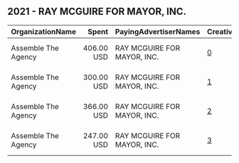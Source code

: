## 2021 - RAY MCGUIRE FOR MAYOR, INC. 
|OrganizationName|Spent|PayingAdvertiserNames|CreativeUrls|Impressions|Genders|AgeBrackets|CountryCodes|BillingAddresses|CandidateBallotInformation|
|:---|---:|:---|:---|---:|:---|:---|:---|:---|:---|
|Assemble The Agency|406.00 USD|RAY MCGUIRE FOR MAYOR, INC.|[0](https://www.snap.com/political-ads/asset/2c84c9241af97882c2841d2bf9ea5df250d203865c145df11bb4667555bcd1a8?mediaType=mp4)|41,256||18+|united states|"1001 Connecticut Ave NW Suite 350,Washington,20036,US"|Ray McGuire for Mayor|
|Assemble The Agency|300.00 USD|RAY MCGUIRE FOR MAYOR, INC.|[1](https://www.snap.com/political-ads/asset/b7858d6884fe22a23b68cbe41d6c893674b89d64189f25de480202a4535ba558?mediaType=mp4)|28,317||18+|united states|"1001 Connecticut Ave NW Suite 350,Washington,20036,US"|Ray McGuire for Mayor|
|Assemble The Agency|366.00 USD|RAY MCGUIRE FOR MAYOR, INC.|[2](https://www.snap.com/political-ads/asset/73781475fc91d556a79ab93e20d75608106523160044ec1b7325519c3a0fea8c?mediaType=jpg)|38,624||18+|united states|"1001 Connecticut Ave NW Suite 350,Washington,20036,US"|Ray McGuire for Mayor|
|Assemble The Agency|247.00 USD|RAY MCGUIRE FOR MAYOR, INC.|[3](https://www.snap.com/political-ads/asset/28758e79f53954f3a84c4a33a502fc70b8249b3e96933c841a0ea5e76c7ee7e0?mediaType=mp4)|23,547||18+|united states|"1001 Connecticut Ave NW Suite 350,Washington,20036,US"|Ray McGuire for Mayor|
